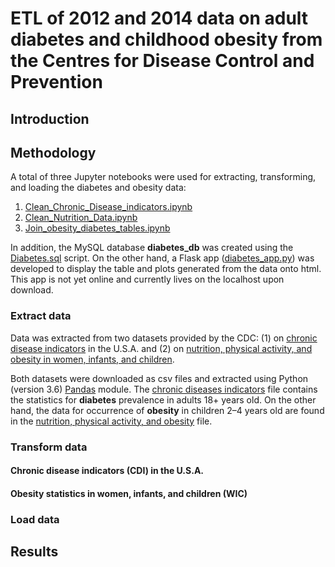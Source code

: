 # ETL of 2012 and 2014 data on adult diabetes and childhood obesity from the Centres for Disease Control and Prevention

## Introduction

## Methodology
A total of three Jupyter notebooks were used for extracting, transforming, and loading the diabetes and obesity data:

1. [Clean_Chronic_Disease_indicators.ipynb](https://github.com/rochiecuevas/diabetes/blob/master/Clean_Chronic_Disease_indicators.ipynb)
2. [Clean_Nutrition_Data.ipynb](https://github.com/rochiecuevas/diabetes/blob/master/Clean_Nutrition_Data.ipynb)
3. [Join_obesity_diabetes_tables.ipynb](https://github.com/rochiecuevas/diabetes/blob/master/Join_obesity_diabetes_tables.ipynb)

In addition, the MySQL database __diabetes_db__ was created using the [Diabetes.sql](https://github.com/rochiecuevas/diabetes/blob/master/Diabetes.sql) script. On the other hand, a Flask app ([diabetes_app.py](https://github.com/rochiecuevas/diabetes/blob/master/diabetes_app.py)) was developed to display the table and plots generated from the data onto html. This app is not yet online and currently lives on the localhost upon download. 

### Extract data
Data was extracted from two datasets provided by the CDC: (1) on [chronic disease indicators](https://catalog.data.gov/dataset/u-s-chronic-disease-indicators-cdi) in the U.S.A. and (2) on [nutrition, physical activity, and obesity in women, infants, and children](https://catalog.data.gov/dataset/nutrition-physical-activity-and-obesity-women-infant-and-child-dfe5d/resource/415dca15-b90a-46c3-8d13-70322ee4628e).

Both datasets were downloaded as csv files and extracted using Python (version 3.6) [Pandas](https://pandas.pydata.org/pandas-docs/stable/) module. The [chronic diseases indicators](https://drive.google.com/open?id=1QLxhiRwirRHE_AO_6p53Yv1QJ0Ei1K2f) file contains the statistics for __diabetes__ prevalence in adults 18+ years old. On the other hand, the data for occurrence of __obesity__ in children 2–4 years old are found in the [nutrition, physical activity, and obesity](https://drive.google.com/open?id=1lzKsXYhbfvTQ_lWLI_8ejOAeVgkvMt59) file. 



### Transform data
#### Chronic disease indicators (CDI) in the U.S.A.


#### Obesity statistics in women, infants, and children (WIC)

### Load data


## Results